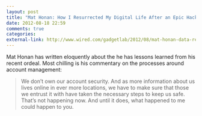 ```yaml
---
layout: post
title: "Mat Honan: How I Resurrected My Digital Life After an Epic Hacking"
date: 2012-08-18 22:59
comments: true
categories: 
external-link: http://www.wired.com/gadgetlab/2012/08/mat-honan-data-recovery/all/
---
```


Mat Honan has written eloquently about the he has lessons learned from his recent ordeal. Most chilling is his commentary on the processes around account management: 

<blockquote>
We don’t own our account security. And as more information about us lives online in ever more locations, we have to make sure that those we entrust it with have taken the necessary steps to keep us safe. That’s not happening now. And until it does, what happened to me could happen to you.
</blockquote>
